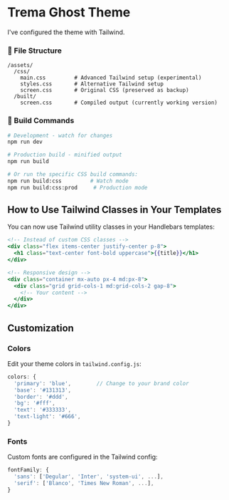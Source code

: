 # Trema Ghost Theme

I've configured the theme with Tailwind.


### 📁 File Structure

```
/assets/
  /css/
    main.css         # Advanced Tailwind setup (experimental)
    styles.css       # Alternative Tailwind setup
    screen.css       # Original CSS (preserved as backup)
  /built/
    screen.css       # Compiled output (currently working version)
```

### 🚀 Build Commands

```bash
# Development - watch for changes
npm run dev

# Production build - minified output
npm run build

# Or run the specific CSS build commands:
npm run build:css         # Watch mode
npm run build:css:prod     # Production mode
```

## How to Use Tailwind Classes in Your Templates

You can now use Tailwind utility classes in your Handlebars templates:

```handlebars
<!-- Instead of custom CSS classes -->
<div class="flex items-center justify-center p-8">
  <h1 class="text-center font-bold uppercase">{{title}}</h1>
</div>

<!-- Responsive design -->
<div class="container mx-auto px-4 md:px-8">
  <div class="grid grid-cols-1 md:grid-cols-2 gap-8">
    <!-- Your content -->
  </div>
</div>
```

## Customization

### Colors
Edit your theme colors in `tailwind.config.js`:

```javascript
colors: {
  'primary': 'blue',        // Change to your brand color
  'base': '#131313',
  'border': '#ddd',
  'bg': '#fff',
  'text': '#333333',
  'text-light': '#666',
}
```

### Fonts
Custom fonts are configured in the Tailwind config:

```javascript
fontFamily: {
  'sans': ['Degular', 'Inter', 'system-ui', ...],
  'serif': ['Blanco', 'Times New Roman', ...],
}
```

